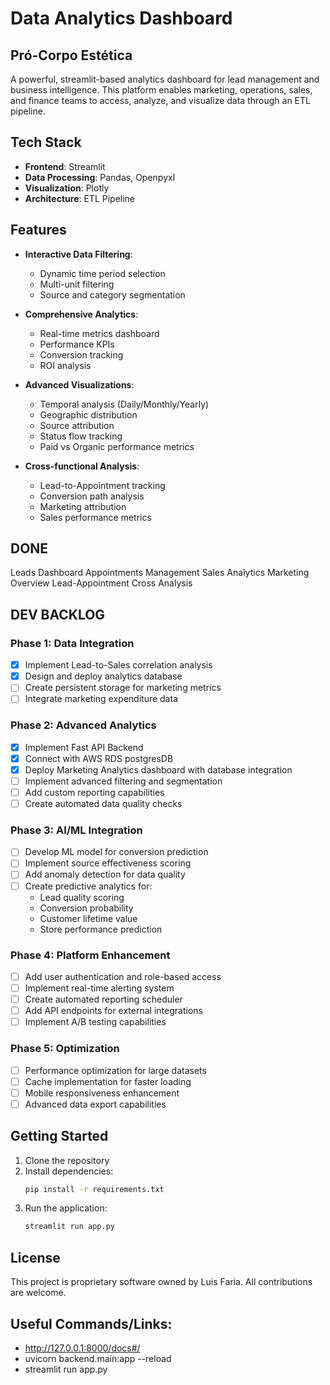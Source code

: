 # Data Analytics Dashboard
## Pró-Corpo Estética

A powerful, streamlit-based analytics dashboard for lead management and business intelligence. 
This platform enables marketing, operations, sales, and finance teams to access, analyze, and visualize data through an ETL pipeline.

## Tech Stack
- **Frontend**: Streamlit
- **Data Processing**: Pandas, Openpyxl
- **Visualization**: Plotly
- **Architecture**: ETL Pipeline

## Features
- **Interactive Data Filtering**:
  - Dynamic time period selection
  - Multi-unit filtering
  - Source and category segmentation

- **Comprehensive Analytics**:
  - Real-time metrics dashboard
  - Performance KPIs
  - Conversion tracking
  - ROI analysis

- **Advanced Visualizations**:
  - Temporal analysis (Daily/Monthly/Yearly)
  - Geographic distribution
  - Source attribution
  - Status flow tracking
  - Paid vs Organic performance metrics

- **Cross-functional Analysis**:
  - Lead-to-Appointment tracking
  - Conversion path analysis
  - Marketing attribution
  - Sales performance metrics

## DONE
 Leads Dashboard
 Appointments Management
 Sales Analytics
 Marketing Overview
 Lead-Appointment Cross Analysis

## DEV BACKLOG

### Phase 1: Data Integration
- [X] Implement Lead-to-Sales correlation analysis
- [X] Design and deploy analytics database
- [ ] Create persistent storage for marketing metrics
- [ ] Integrate marketing expenditure data

### Phase 2: Advanced Analytics
- [X] Implement Fast API Backend
- [X] Connect with AWS RDS postgresDB
- [X] Deploy Marketing Analytics dashboard with database integration
- [ ] Implement advanced filtering and segmentation
- [ ] Add custom reporting capabilities
- [ ] Create automated data quality checks

### Phase 3: AI/ML Integration
- [ ] Develop ML model for conversion prediction
- [ ] Implement source effectiveness scoring
- [ ] Add anomaly detection for data quality
- [ ] Create predictive analytics for:
  - Lead quality scoring
  - Conversion probability
  - Customer lifetime value
  - Store performance prediction

### Phase 4: Platform Enhancement
- [ ] Add user authentication and role-based access
- [ ] Implement real-time alerting system
- [ ] Create automated reporting scheduler
- [ ] Add API endpoints for external integrations
- [ ] Implement A/B testing capabilities

### Phase 5: Optimization
- [ ] Performance optimization for large datasets
- [ ] Cache implementation for faster loading
- [ ] Mobile responsiveness enhancement
- [ ] Advanced data export capabilities

## Getting Started

1. Clone the repository
2. Install dependencies:
   ```bash
   pip install -r requirements.txt
   ```
3. Run the application:
   ```bash
   streamlit run app.py
   ```

## License
This project is proprietary software owned by Luis Faria. All contributions are welcome.

## Useful Commands/Links:
- http://127.0.0.1:8000/docs#/
- uvicorn backend.main:app --reload
- streamlit run app.py